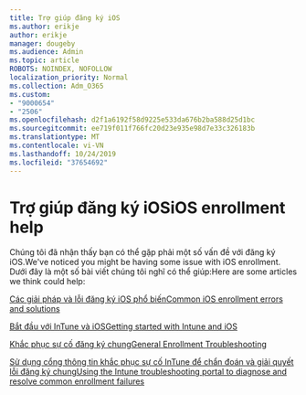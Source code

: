 ```yaml
---
title: Trợ giúp đăng ký iOS
ms.author: erikje
author: erikje
manager: dougeby
ms.audience: Admin
ms.topic: article
ROBOTS: NOINDEX, NOFOLLOW
localization_priority: Normal
ms.collection: Adm_O365
ms.custom:
- "9000654"
- "2506"
ms.openlocfilehash: d2f1a6192f58d9225e533da676b2ba588d25d1bc
ms.sourcegitcommit: ee719f011f766fc20d23e935e98d7e33c326183b
ms.translationtype: MT
ms.contentlocale: vi-VN
ms.lasthandoff: 10/24/2019
ms.locfileid: "37654692"
---
```

# <a name="ios-enrollment-help"></a><span data-ttu-id="bb6b0-102">Trợ giúp đăng ký iOS</span><span class="sxs-lookup"><span data-stu-id="bb6b0-102">iOS enrollment help</span></span>

<span data-ttu-id="bb6b0-103">Chúng tôi đã nhận thấy bạn có thể gặp phải một số vấn đề với đăng ký iOS.</span><span class="sxs-lookup"><span data-stu-id="bb6b0-103">We've noticed you might be having some issue with iOS enrollment.</span></span> <span data-ttu-id="bb6b0-104">Dưới đây là một số bài viết chúng tôi nghĩ có thể giúp:</span><span class="sxs-lookup"><span data-stu-id="bb6b0-104">Here are some articles we think could help:</span></span> 

[<span data-ttu-id="bb6b0-105">Các giải pháp và lỗi đăng ký iOS phổ biến</span><span class="sxs-lookup"><span data-stu-id="bb6b0-105">Common iOS enrollment errors and solutions</span></span>](https://support.microsoft.com/help/4039809/troubleshooting-ios-device-enrollment-in-intune)

[<span data-ttu-id="bb6b0-106">Bắt đầu với InTune và iOS</span><span class="sxs-lookup"><span data-stu-id="bb6b0-106">Getting started with Intune and iOS</span></span>](https://docs.microsoft.com/intune/enrollment/ios-enroll)

[<span data-ttu-id="bb6b0-107">Khắc phục sự cố đăng ký chung</span><span class="sxs-lookup"><span data-stu-id="bb6b0-107">General Enrollment Troubleshooting</span></span>](https://docs.microsoft.com/intune/enrollment/troubleshoot-device-enrollment-in-intune)

[<span data-ttu-id="bb6b0-108">Sử dụng cổng thông tin khắc phục sự cố InTune để chẩn đoán và giải quyết lỗi đăng ký chung</span><span class="sxs-lookup"><span data-stu-id="bb6b0-108">Using the Intune troubleshooting portal to diagnose and resolve common enrollment failures</span></span>](https://docs.microsoft.com/intune/help-desk-operators)